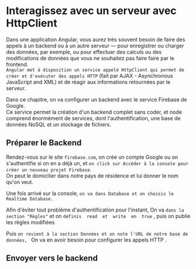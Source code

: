 # Interagissez avec un serveur avec HttpClient

Dans une application Angular, 
vous aurez très souvent besoin de faire des appels à un backend ou à un autre serveur — 
pour enregistrer ou charger des données, par exemple, 
ou pour effectuer des calculs ou des modifications de données que vous ne souhaitez pas faire faire par le frontend.  
`Angular met à disposition un service appelé HttpClient qui permet de créer et d'exécuter des appels HTTP` 
(fait par AJAX - Asynchronous JavaScript and XML) 
et de réagir aux informations retournées par le serveur.

Dans ce chapitre, on va configurer un backend avec le service Firebase de Google.  
Ce service permet la création d'un backend complet sans coder, 
et node comprend énormément de services, dont l'authentification, 
une base de données NoSQL et un stockage de fichiers.

## Préparer le Backend

Rendez-vous sur le site `firebase.com`, on crée un compte Google ou on s'authentifie si on en a déjà un, 
et `on click sur Accéder à la console pour créer un nouveau projet Firebase`.  
On peut le domicilier dans notre pays de résidence et lui donner le nom qu'on veut.


Une fois arrivé sur la console, `on va dans Database et on choisis le Realtime Database.`

Afin d'éviter tout problème d'authentification pour l'instant, 
On va `dans la section "Règles"` et on `définis  read  et  write  en  true` , 
puis on publie les règles modifiées 


Puis `on revient à la section Données et on note l'URL de notre base de données, `
On va en avoir besoin pour configurer les appels HTTP .


## Envoyer vers le backend